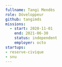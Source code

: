 ```yaml
---
fullname: Tangi Mendès
role: Döveloppeur
github: tangimds
missions:
  - start: 2020-11-01
    end: 2021-06-30
    status: independent
    employer: octo
startups:
- reserve-civique
- snu
---
```

